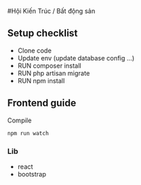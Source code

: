 #Hội Kiến Trúc / Bất động sản

## Setup checklist
- Clone code
- Update env (update database config ...)
- RUN composer install
- RUN php artisan migrate
- RUN npm install

## Frontend guide

Compile
```
npm run watch
```

### Lib
- react
- bootstrap

